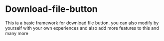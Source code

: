 # Download-file-button
This ia a basic framework for download file button. you can also modify by yourself with your own experiences and also add more features to this and many more
